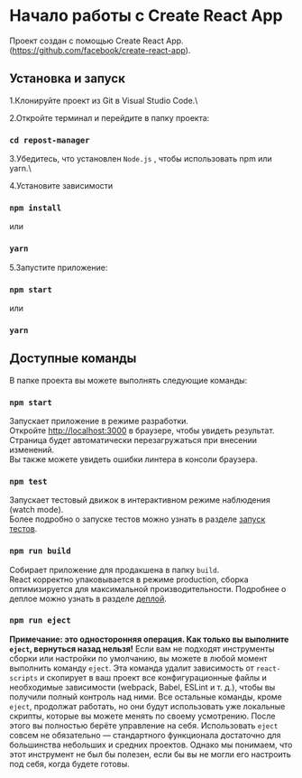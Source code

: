 # Начало работы с Create React App
Проект создан с помощью Create React App.(https://github.com/facebook/create-react-app).

## Установка и запуск
1.Клонируйте проект из Git в Visual Studio Code.\

2.Откройте терминал и перейдите в папку проекта:
### `cd repost-manager`

3.Убедитесь, что установлен `Node.js` , чтобы использовать npm или yarn.\

4.Установите зависимости
### `npm install` 
или
### `yarn`

5.Запустите приложение:
### `npm start`
или
### `yarn`


## Доступные команды
В папке проекта вы можете выполнять следующие команды:
### `npm start`
Запускает приложение в режиме разработки.\
Откройте [http://localhost:3000](http://localhost:3000) в браузере, чтобы увидеть результат.
Страница будет автоматически перезагружаться при внесении изменений.\
Вы также можете увидеть ошибки линтера в консоли браузера.

### `npm test`
Запускает тестовый движок в интерактивном режиме наблюдения (watch mode).\
Более подробно о запуске тестов можно узнать в разделе [запуск тестов](https://facebook.github.io/create-react-app/docs/running-tests).

### `npm run build`
Собирает приложение для продакшена в папку `build`. \
React корректно упаковывается в режиме production, сборка оптимизируется для максимальной производительности.
Подробнее о деплое можно узнать в разделе [деплой](https://facebook.github.io/create-react-app/docs/deployment  ).

### `npm run eject`
**Примечание: это односторонняя операция. Как только вы выполните `eject`, вернуться назад нельзя!**
Если вам не подходят инструменты сборки или настройки по умолчанию, вы можете в любой момент выполнить команду `eject`.
Эта команда удалит зависимость от `react-scripts` и скопирует в ваш проект все конфигурационные файлы и необходимые зависимости (webpack, Babel, ESLint и т. д.), чтобы вы получили полный контроль над ними.
Все остальные команды, кроме `eject`, продолжат работать, но они будут использовать уже локальные скрипты, которые вы можете менять по своему усмотрению. После этого вы полностью берёте управление на себя.
Использовать `eject` совсем не обязательно — стандартного функционала достаточно для большинства небольших и средних проектов. Однако мы понимаем, что этот инструмент не был бы полезен, если бы вы не могли его настроить под себя, когда будете готовы.
